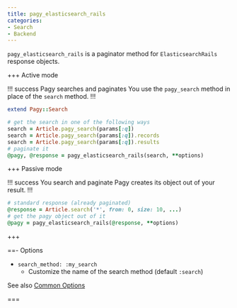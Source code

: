 ```yaml
---
title: pagy_elasticsearch_rails
categories: 
- Search
- Backend
---
```


`pagy_elasticsearch_rails` is a paginator method for `ElasticsearchRails` response objects.

+++ Active mode

!!! success Pagy searches and paginates
You use the `pagy_search` method in place of the `search` method.
!!!

```ruby Model
extend Pagy::Search
```

```ruby Controller
# get the search in one of the following ways
search = Article.pagy_search(params[:q])
search = Article.pagy_search(params[:q]).records
search = Article.pagy_search(params[:q]).results
# paginate it
@pagy, @response = pagy_elasticsearch_rails(search, **options)
```

+++ Passive mode

!!! success You search and paginate
Pagy creates its object out of your result.
!!!

```ruby Controller
# standard response (already paginated)
@response = Article.search('*', from: 0, size: 10, ...)
# get the pagy object out of it
@pagy = pagy_elasticsearch_rails(@response, **options)
```

+++
 
==- Options

- `search_method: :my_search`
  - Customize the name of the search method (default `:search`)

See also [Common Options](../../paginators.md#common-options)

===
